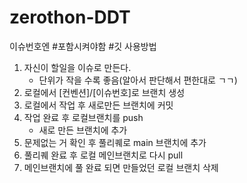 # zerothon-DDT
이슈번호엔 #포함시켜야함
#깃 사용방법
1. 자신이 할일을 이슈로 만든다.
     - 단위가 작을 수록 좋음(알아서 판단해서 편한대로 ㄱㄱ)
1. 로컬에서 [컨벤션]/[이슈번호]로 브랜치 생성
1. 로컬에서 작업 후 새로만든 브랜치에 커밋
1. 작업 완료 후 로컬브랜치를 push
    - 새로 만든 브랜치에 추가
1. 문제없는 거 확인 후 풀리퀘로 main 브랜치에 추가
1. 풀리퀘 완료 후 로컬 메인브랜치로 다시 pull
1. 메인브랜치에 풀 완료 되면 만들었던 로컬 브랜치 삭제
